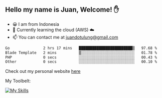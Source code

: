 ## Hello my name is Juan, Welcome! ✋

- 😀 I am from Indonesia
- 📖 Currently learning the cloud (AWS) ☁️
- 📫 You can contact me at juandotulung@gmail.com

<!--START_SECTION:waka-->

```txt
Go               2 hrs 17 mins   ████████████████████████▒   97.68 %
Blade Template   2 mins          ▒░░░░░░░░░░░░░░░░░░░░░░░░   01.78 %
PHP              0 secs          ░░░░░░░░░░░░░░░░░░░░░░░░░   00.43 %
Other            0 secs          ░░░░░░░░░░░░░░░░░░░░░░░░░   00.10 %
```

<!--END_SECTION:waka-->

Check out my personal website [here](https://juanchristian.com)

My Toolbelt:

[![My Skills](https://skillicons.dev/icons?i=go,js,ts,nodejs,express,react,nextjs,vue,tailwind,vite,html,css,python,php,aws,bash,linux,postgres,mysql,redis,kafka,docker,vercel,netlify,vscode,figma)](https://skillicons.dev)

